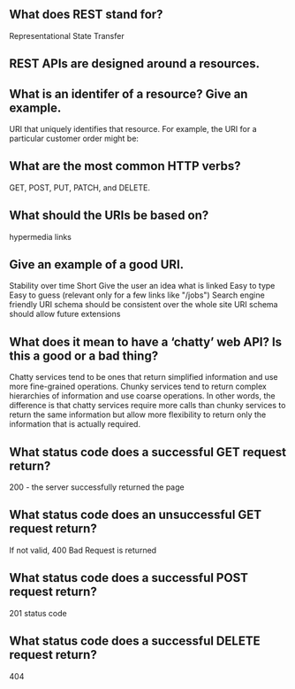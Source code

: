 ## What does REST stand for?

Representational State Transfer

## REST APIs are designed around a resources.

## What is an identifer of a resource? Give an example.

URI that uniquely identifies that resource. For example, the URI for a particular customer order might be:


## What are the most common HTTP verbs?

 GET, POST, PUT, PATCH, and DELETE.

## What should the URIs be based on?

hypermedia links 

## Give an example of a good URI.

Stability over time
Short
Give the user an idea what is linked
Easy to type
Easy to guess (relevant only for a few links like "/jobs")
Search engine friendly
URI schema should be consistent over the whole site
URI schema should allow future extensions

## What does it mean to have a ‘chatty’ web API? Is this a good or a bad thing?

Chatty services tend to be ones that return simplified information and use more fine-grained operations. Chunky services tend to return complex hierarchies of information and use coarse operations. In other words, the difference is that chatty services require more calls than chunky services to return the same information but allow more flexibility to return only the information that is actually required.

## What status code does a successful GET request return?

200 - the server successfully returned the page

## What status code does an unsuccessful GET request return?

If not valid, 400 Bad Request is returned

## What status code does a successful POST request return?

 201 status code 

## What status code does a successful DELETE request return?

404 
